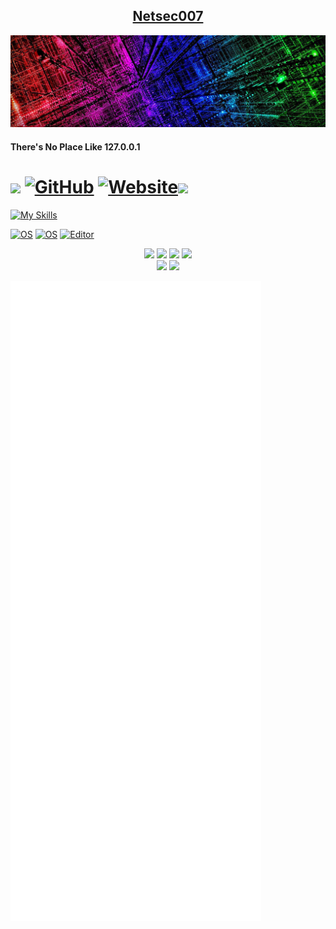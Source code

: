 <h2 align="center"><u>Netsec007</u></h2>

![Logo](https://github.com/netsec007/netsec007/blob/main/electricity-technology-colorful-background-header.jpg)

<h4 align="left"> There's No Place Like 127.0.0.1 </h4>

# <img src="https://emojis.slackmojis.com/emojis/images/1531849430/4246/blob-sunglasses.gif?1531849430" width="30" /> [![GitHub][github-badge]][github] [![Website][website-badge]][website]![](https://komarev.com/ghpvc/?username=your-github-username&color=blueviolet&style=plastic)

[![My Skills](https://skillicons.dev/icons?i=ansible,bash,cloudflare,devto,docker,github,grafana,linux,prometheus,py,raspberrypi,vim,vscode)](https://skillicons.dev)

[github-badge]: https://img.shields.io/badge/GitHub-black?style=for-the-badge&logoColor=green&logo=github&style=plastic
[github]: https://github.com/netsec007/theVault
[website-badge]: https://img.shields.io/badge/Website-black?style=for-the-badge&logoColor=blue&logo=microsoftedge&style=plastic
[website]: https://www.slackbluetide.com
[![OS](https://img.shields.io/badge/OS-Linux-informational?style=plastic&logo=linux&logoColor=white)](https://en.wikipedia.org/wiki/Linux)
[![OS](https://img.shields.io/badge/OS-macOS-informational?style=plastic&logo=apple&logoColor=white)](https://en.wikipedia.org/wiki/MacOS)
[![Editor](https://img.shields.io/badge/Editor-VSCode-blue?style=plastic&logo=visual-studio-code&logoColor=white)](https://code.visualstudio.com/)

<p align="center">
    <img src="https://img.shields.io/github/stars/netsec007/netsec007?style=for-the-badge&color=orange">
    <img src="https://img.shields.io/github/forks/netsec007/netsec007?style=for-the-badge&color=purple">
    <img src="https://img.shields.io/github/issues/netsec007/netsec007?style=for-the-badge&color=red">
    <img src="https://img.shields.io/github/contributors/netsec007/netsec007?style=for-the-badge&color=cyan">
<br>
    <img src="https://img.shields.io/badge/Author-nilbog-magenta?style=flat-square">
    <img src="https://img.shields.io/badge/Maintained-Yes-cyan?style=flat-square">
</p>

![Metrics](https://github.com/netsec007/netsec007/blob/main/github-metrics.svg)
